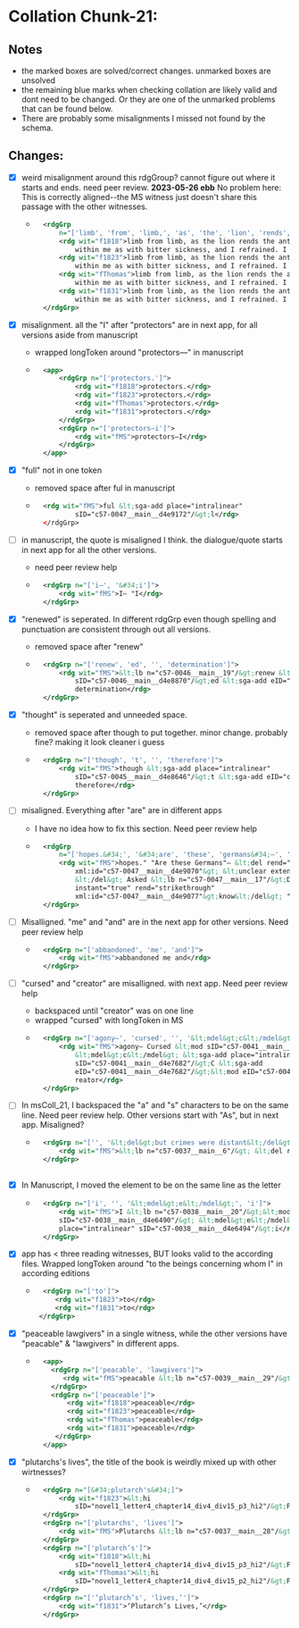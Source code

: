 # Collation Chunk-21:

## Notes
- the marked boxes are solved/correct changes. unmarked boxes are unsolved
- the remaining blue marks when checking collation  are likely valid and dont need to be changed. Or they are one of the unmarked problems that can be found below.
- There are probably some misalignments I missed not found by the schema.
                
## Changes:
- [X] weird misalignment around this rdgGroup? cannot figure out where it starts and ends. need peer review.
**2023-05-26 ebb** No problem here: This is correctly aligned--the MS witness just doesn't share this passage with the other witnesses. 
    - ```xml
		<rdgGrp
			n="['limb', 'from', 'limb,', 'as', 'the', 'lion', 'rends', 'the', 'antelope.', 'but', 'my', 'heart', 'sunk', 'within', 'me', 'as', 'with', 'bitter', 'sickness,', 'and', 'i', 'refrained.', 'i', 'saw', 'him']">
			<rdg wit="f1818">limb from limb, as the lion rends the antelope. But my heart sunk
				within me as with bitter sickness, and I refrained. I saw him</rdg>
			<rdg wit="f1823">limb from limb, as the lion rends the antelope. But my heart sunk
				within me as with bitter sickness, and I refrained. I saw him</rdg>
			<rdg wit="fThomas">limb from limb, as the lion rends the antelope. But my heart sunk
				within me as with bitter sickness, and I refrained. I saw him</rdg>
			<rdg wit="f1831">limb from limb, as the lion rends the antelope. But my heart sunk
				within me as with bitter sickness, and I refrained. I saw him</rdg>
		</rdgGrp>
        ```

- [X] misalignment. all the "I" after "protectors" are in next app, for all versions aside from manuscript
    - wrapped longToken around "protectors—" in manuscript
    - ```xml
    	<app>
    		<rdgGrp n="['protectors.']">
    			<rdg wit="f1818">protectors.</rdg>
    			<rdg wit="f1823">protectors.</rdg>
    			<rdg wit="fThomas">protectors.</rdg>
    			<rdg wit="f1831">protectors.</rdg>
    		</rdgGrp>
    		<rdgGrp n="['protectors—i']">
    			<rdg wit="fMS">protectors—I</rdg>
    		</rdgGrp>
    	</app>
        ```
        

- [X] "full" not in one token
    - removed space after ful in manuscript
    - ```xml
		<rdg wit="fMS">ful &lt;sga-add place="intralinear"
				sID="c57-0047__main__d4e9172"/&gt;l</rdg>
		</rdgGrp>
        ```
        

- [ ] in manuscript, the quote is misaligned I think. the dialogue/quote starts in next app for all the other versions.
    - need peer review help
    - ```xml
		<rdgGrp n="['i–', '&#34;i']">
			<rdg wit="fMS">I– "I</rdg>
		</rdgGrp>
        ```
        

- [X] "renewed" is seperated. In different rdgGrp even though spelling and punctuation are consistent through out all versions.
    - removed space after "renew"
    - ```xml
		<rdgGrp n="['renew', 'ed', '', 'determination']">
			<rdg wit="fMS">&lt;lb n="c57-0046__main__19"/&gt;renew &lt;sga-add place="intralinear"
				sID="c57-0046__main__d4e8870"/&gt;ed &lt;sga-add eID="c57-0046__main__d4e8870"/&gt;
				determination</rdg>
		</rdgGrp>
        ```
- [X] "thought" is seperated and unneeded space.
    - removed space after though to put together. minor change. probably fine? making it look cleaner i guess
    - ```xml
		<rdgGrp n="['though', 't', '', 'therefore']">
			<rdg wit="fMS">though &lt;sga-add place="intralinear"
				sID="c57-0045__main__d4e8646"/&gt;t &lt;sga-add eID="c57-0045__main__d4e8646"/&gt;
				therefore</rdg>
		</rdgGrp>
        ```

- [ ] misaligned. Everything after "are" are in different apps
    - I have no idea how to fix this section. Need peer review help
    - ```xml
		<rdgGrp
			n="['hopes.&#34;', '&#34;are', 'these', 'germans&#34;–', '&lt;del&gt; &lt;unclear extent=&#34;1&#34; unit=&#34;chars&#34;/&gt; &lt;/del&gt;', 'asked', 'de', 'lacey', '–', '&lt;del&gt;know&lt;/del&gt;', '&#34;no', '–they']">
			<rdg wit="fMS">hopes." "Are these Germans"– &lt;del rend="strikethrough"
				xml:id="c57-0047__main__d4e9070"&gt; &lt;unclear extent="1" unit="chars"/&gt;
				&lt;/del&gt; Asked &lt;lb n="c57-0047__main__17"/&gt;De Lacey – &lt;del
				instant="true" rend="strikethrough"
				xml:id="c57-0047__main__d4e9077"&gt;know&lt;/del&gt; "No –They</rdg>
		</rdgGrp>
        ```

- [ ] Misalligned. "me" and "and" are in the next app for other versions. Need peer review help
    - ```xml
		<rdgGrp n="['abbandoned', 'me', 'and']">
			<rdg wit="fMS">abbandoned me and</rdg>
		</rdgGrp>
        ```

- [ ] "cursed" and "creator" are misalligned. with next app. Need peer review help
    - backspaced until "creator" was on one line
    - wrapped "cursed" with longToken in MS
    - ```xml
		<rdgGrp n="['agony—', 'cursed', '', '&lt;mdel&gt;c&lt;/mdel&gt;', 'c', '', 'reator']">
			<rdg wit="fMS">agony— Cursed &lt;mod sID="c57-0041__main__d4e7678"/&gt;
				&lt;mdel&gt;c&lt;/mdel&gt; &lt;sga-add place="intralinear"
				sID="c57-0041__main__d4e7682"/&gt;C &lt;sga-add
				eID="c57-0041__main__d4e7682"/&gt;&lt;mod eID="c57-0041__main__d4e7678"/&gt;
				reator</rdg>
		</rdgGrp>
        ```
 
 - [ ] In msColl_21, I backspaced the "a" and "s" characters to be on the same line.  Need peer review help. Other versions start with "As", but in next app. Misaligned? 
    - ```xml
		<rdgGrp n="['', '&lt;del&gt;but crimes were distant&lt;/del&gt;', '&lt;del&gt;but&lt;/del&gt;', '', '&lt;mdel&gt;a&lt;/mdel&gt;', 'a', '', 's']">
			<rdg wit="fMS">&lt;lb n="c57-0037__main__6"/&gt; &lt;del rend="strikethrough" xml:id="c57-0037__main__d4e5934"&gt;But crimes were distant&lt;/del&gt; &lt;del instant="true" rend="strikethrough" xml:id="c57-0037__main__d4e5938"&gt;But&lt;/del&gt; &lt;mod sID="c57-0037__main__d4e5941"/&gt; &lt;mdel&gt;a&lt;/mdel&gt; &lt;sga-add place="intralinear" sID="c57-0037__main__d4e5945"/&gt;A &lt;sga-add eID="c57-0037__main__d4e5945"/&gt;&lt;mod eID="c57-0037__main__d4e5941"/&gt; s</rdg>
		</rdgGrp>
 
- [X] In Manuscript, I moved the element to be on the same line as the letter
    - ```xml
    	<rdgGrp n="['i', '', '&lt;mdel&gt;e&lt;/mdel&gt;', 'i']">
    		<rdg wit="fMS">I &lt;lb n="c57-0038__main__20"/&gt;&lt;mod
    		sID="c57-0038__main__d4e6490"/&gt; &lt;mdel&gt;e&lt;/mdel&gt; &lt;sga-add
    		place="intralinear" sID="c57-0038__main__d4e6494"/&gt;i</rdg>
    	</rdgGrp>
        ```
        
- [X] app has &lt; three reading witnesses, BUT looks valid  to the according files. Wrapped longToken around "to the beings concerning whom I" in according editions
    - ```xml
        <rdgGrp n="['to']">
	       <rdg wit="f1823">to</rdg>
	       <rdg wit="f1831">to</rdg>
	   </rdgGrp>
	   ```	
- [X] "peaceable lawgivers" in a single witness, while the other versions have "peacable" & "lawgivers" in different apps.
    - ```xml
        <app>
          <rdgGrp n="['peacable', 'lawgivers']">
             <rdg wit="fMS">peacable &lt;lb n="c57-0039__main__29"/&gt;lawgivers</rdg>
          </rdgGrp>
          <rdgGrp n="['peaceable']">
              <rdg wit="f1818">peaceable</rdg>
              <rdg wit="f1823">peaceable</rdg>
              <rdg wit="fThomas">peaceable</rdg>
              <rdg wit="f1831">peaceable</rdg>
           </rdgGrp>
        </app>
        ```  	   
- [X] "plutarchs's lives", the title of the book is weirdly mixed up with other wirtnesses?
    - ```xml
    	<rdgGrp n="[&#34;plutarch's&#34;]">
			<rdg wit="f1823">&lt;hi
				sID="novel1_letter4_chapter14_div4_div15_p3_hi2"/&gt;Plutarch's</rdg>
		</rdgGrp>
		<rdgGrp n="['plutarchs', 'lives']">
			<rdg wit="fMS">Plutarchs &lt;lb n="c57-0037__main__28"/&gt;lives</rdg>
		</rdgGrp>
		<rdgGrp n="['plutarch’s']">
			<rdg wit="f1818">&lt;hi
				sID="novel1_letter4_chapter14_div4_div15_p3_hi2"/&gt;Plutarch’s</rdg>
			<rdg wit="fThomas">&lt;hi
				sID="novel1_letter4_chapter14_div4_div15_p2_hi2"/&gt;Plutarch’s</rdg>
		</rdgGrp>
		<rdgGrp n="['‘plutarch’s', 'lives,’']">
			<rdg wit="f1831">‘Plutarch’s Lives,’</rdg>
		</rdgGrp>
		```        
		
